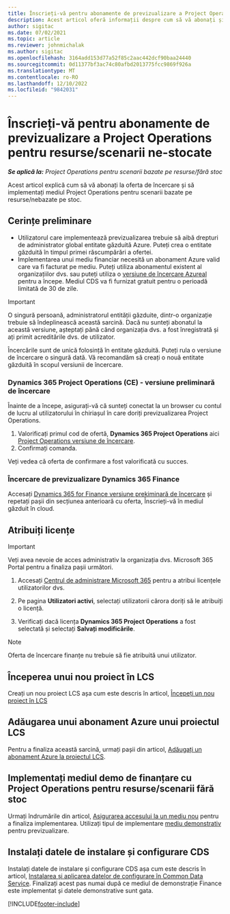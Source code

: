 ```yaml
---
title: Înscrieți-vă pentru abonamente de previzualizare a Project Operations pentru resurse/scenarii ne-stocate
description: Acest articol oferă informații despre cum să vă abonați și să implementați Operațiuni de proiect pentru scenarii bazate pe resurse/ne-aprovizionate.
author: sigitac
ms.date: 07/02/2021
ms.topic: article
ms.reviewer: johnmichalak
ms.author: sigitac
ms.openlocfilehash: 3164add153d77a52f85c2aac442dcf90baa24440
ms.sourcegitcommit: 0d11377bf3ac74c80afbd2013775fcc9869f926a
ms.translationtype: MT
ms.contentlocale: ro-RO
ms.lasthandoff: 12/10/2022
ms.locfileid: "9842031"
---
```

# <a name="sign-up-for-project-operations-preview-subscriptions-for-resource-non-stocked-scenarios"></a>Înscrieți-vă pentru abonamente de previzualizare a Project Operations pentru resurse/scenarii ne-stocate

_**Se aplică la:** Project Operations pentru scenarii bazate pe resurse/fără stoc_



Acest articol explică cum să vă abonați la oferta de încercare și să implementați mediul Project Operations pentru scenarii bazate pe resurse/nebazate pe stoc.

## <a name="prerequisites"></a>Cerințe preliminare
- Utilizatorul care implementează previzualizarea trebuie să aibă drepturi de administrator global entitate găzduită Azure. Puteți crea o entitate găzduită în timpul primei răscumpărări a ofertei. 
- Implementarea unui mediu financiar necesită un abonament Azure valid care va fi facturat pe mediu. Puteți utiliza abonamentul existent al organizațiilor dvs. sau puteți utiliza o [versiune de încercare Azureal](https://azure.microsoft.com/free/) pentru a începe. Mediul CDS va fi furnizat gratuit pentru o perioadă limitată de 30 de zile.

> [!IMPORTANT]
> O singură persoană, administratorul entității găzduite, dintr-o organizație trebuie să îndeplinească această sarcină. Dacă nu sunteți abonatul la această versiune, așteptați până când organizația dvs. a fost înregistrată și ați primit acreditările dvs. de utilizator.
> 
> Încercările sunt de unică folosință în entitate găzduită. Puteți rula o versiune de încercare o singură dată. Vă recomandăm să creați o nouă entitate găzduită în scopul versiunii de încercare.


### <a name="dynamics-365-project-operations-ce---preview-trial"></a>Dynamics 365 Project Operations (CE) - versiune preliminară de încercare 

Înainte de a începe, asigurați-vă că sunteți conectat la un browser cu contul de lucru al utilizatorului în chiriașul în care doriți previzualizarea Project Operations.

1. Valorificați primul cod de ofertă, **Dynamics 365 Project Operations** aici [Project Operations versiune de încercare](https://aka.ms/try-po).
2. Confirmați comanda.

  Veți vedea că oferta de confirmare a fost valorificată cu succes.

### <a name="dynamics-365-finance-preview-trial"></a>Încercare de previzualizare Dynamics 365 Finance

Accesați [Dynamics 365 for Finance versiune prekiminară de încercare](https://aka.ms/trypoche) și repetați pașii din secțiunea anterioară cu oferta, Înscrieți-vă în mediul găzduit în cloud.  

## <a name="assign-licenses"></a>Atribuiți licențe

> [!IMPORTANT]
> Veți avea nevoie de acces administrativ la organizația dvs. Microsoft 365 Portal pentru a finaliza pașii următori.

1. Accesați [Centrul de administrare Microsoft 365](https://portal.office.com/) pentru a atribui licențele utilizatorilor dvs.

2. Pe pagina **Utilizatori activi**, selectați utilizatorii cărora doriți să le atribuiți o licență.

3. Verificați dacă licența **Dynamics 365 Project Operations** a fost selectată și selectați **Salvați modificările**.

> [!NOTE]
> Oferta de încercare finanțe nu trebuie să fie atribuită unui utilizator.

## <a name="start-a-new-project-in-lcs"></a>Începerea unui nou proiect în LCS

Creați un nou proiect LCS așa cum este descris în articol, [Începeți un nou proiect în LCS](create-lcs-project.md)

## <a name="add-an-azure-subscription-to-an-lcs-project"></a>Adăugarea unui abonament Azure unui proiectul LCS

Pentru a finaliza această sarcină, urmați pașii din articol, [Adăugați un abonament Azure la proiectul LCS](resource-add-azure-subscription-lcs-project.md).

## <a name="deploy-finance-demo-environment-with-project-operations-for-resourcenon-stocked-scenarios"></a>Implementați mediul demo de finanțare cu Project Operations pentru resurse/scenarii fără stoc

Urmați îndrumările din articol, [Asigurarea accesului la un mediu nou](resource-provision-new-environment.md) pentru a finaliza implementarea. Utilizați tipul de implementare [mediu demonstrativ](/dynamics365/fin-ops-core/dev-itpro/deployment/deploy-demo-environment) pentru previzualizare. 

## <a name="install-cds-setup-and-configuration-data"></a>Instalați datele de instalare și configurare CDS

Instalați datele de instalare și configurare CDS așa cum este descris în articol, [Instalarea și aplicarea datelor de configurare în Common Data Service](resource-apply-pro-setup-config-data.md).
Finalizați acest pas numai după ce mediul de demonstrație Finance este implementat și datele demonstrative sunt gata.


[!INCLUDE[footer-include](../includes/footer-banner.md)]
